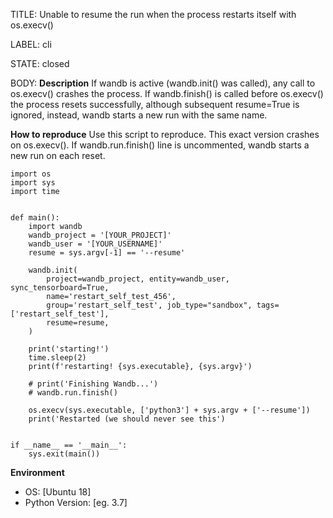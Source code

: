 TITLE:
Unable to resume the run when the process restarts itself with os.execv()

LABEL:
cli

STATE:
closed

BODY:
**Description**
If wandb is active (wandb.init() was called), any call to os.execv() crashes the process.
If wandb.finish() is called before os.execv() the process resets successfully, although subsequent resume=True is ignored, instead, wandb starts a new run with the same name.

**How to reproduce**
Use this script to reproduce. This exact version crashes on os.execv(). If wandb.run.finish() line is uncommented, wandb starts a new run on each reset.

```
import os
import sys
import time


def main():
    import wandb
    wandb_project = '[YOUR_PROJECT]'
    wandb_user = '[YOUR_USERNAME]'
    resume = sys.argv[-1] == '--resume'

    wandb.init(
        project=wandb_project, entity=wandb_user, sync_tensorboard=True,
        name='restart_self_test_456',
        group='restart_self_test', job_type="sandbox", tags=['restart_self_test'],
        resume=resume,
    )

    print('starting!')
    time.sleep(2)
    print(f'restarting! {sys.executable}, {sys.argv}')

    # print('Finishing Wandb...')
    # wandb.run.finish()

    os.execv(sys.executable, ['python3'] + sys.argv + ['--resume'])
    print('Restarted (we should never see this')


if __name__ == '__main__':
    sys.exit(main())

```


**Environment**
- OS: [Ubuntu 18]
- Python Version: [eg. 3.7]


